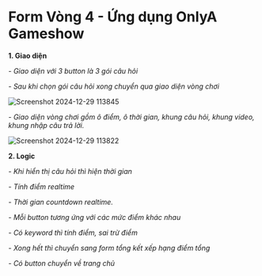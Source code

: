 # Form Vòng 4 - Ứng dụng OnlyA Gameshow

**1. Giao diện**

*- Giao diện với 3 button là 3 gói câu hỏi*

*- Sau khi chọn gói câu hỏi xong chuyển qua giao diện vòng chơi*

![Screenshot 2024-12-29 113845](https://github.com/user-attachments/assets/2be8200c-7d74-4fb3-97a7-9fc92b5deda0)

*- Giao diện vòng chơi gồm ô điểm, ô thời gian, khung câu hỏi, khung video, khung nhập câu trả lời.*

![Screenshot 2024-12-29 113822](https://github.com/user-attachments/assets/becb75bd-61da-4926-b8e6-fd9774e6e298)

**2. Logic**

*- Khi hiển thị câu hỏi thì hiện thời gian*

*- Tính điểm realtime*

*- Thời gian countdown realtime.*

*- Mỗi button tương ứng với các mức điểm khác nhau*

*- Có keyword thì tính điểm, sai trừ điểm*

*- Xong hết thì chuyển sang form tổng kết xếp hạng điểm tổng*

*- Có button chuyển về trang chủ*
